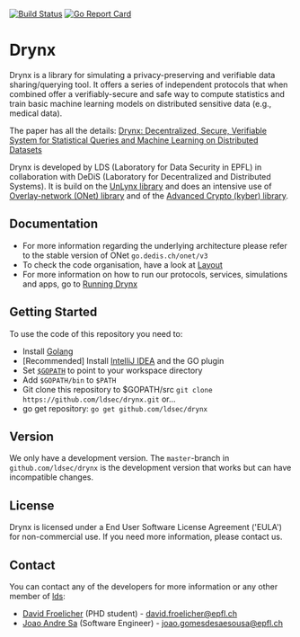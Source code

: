 [![Build Status](https://travis-ci.org/ldsec/drynx.svg?branch=master)](https://travis-ci.org/ldsec/drynx) [![Go Report Card](https://goreportcard.com/badge/github.com/ldsec/drynx)](https://goreportcard.com/report/github.com/ldsec/drynx)

# Drynx
Drynx is a library for simulating a privacy-preserving and verifiable data sharing/querying tool. It offers a series of independent protocols that when combined offer a verifiably-secure and safe way to compute statistics and train basic machine learning models on distributed sensitive data (e.g., medical data).

The paper has all the details: [Drynx: Decentralized, Secure, Verifiable System for Statistical Queries and Machine Learning on Distributed Datasets](https://arxiv.org/abs/1902.03785)

Drynx is developed by LDS (Laboratory for Data Security in EPFL) in collaboration with DeDiS (Laboratory for Decentralized and Distributed Systems). It is build on the [UnLynx library](https://github.com/ldsec/unlynx) and does an intensive use of [Overlay-network (ONet) library](https://go.dedis.ch/onet/v3) and of the [Advanced Crypto (kyber) library](https://go.dedis.ch/kyber/v3).

## Documentation

* For more information regarding the underlying architecture please refer to the stable version of ONet `go.dedis.ch/onet/v3`
* To check the code organisation, have a look at [Layout](https://github.com/ldsec/drynx/wiki/Layout)
* For more information on how to run our protocols, services, simulations and apps, go to [Running Drynx](https://github.com/ldsec/drynx/wiki/Running-Drynx)

## Getting Started

To use the code of this repository you need to:

- Install [Golang](https://golang.org/doc/install)
- [Recommended] Install [IntelliJ IDEA](https://www.jetbrains.com/idea/) and the GO plugin
- Set [`$GOPATH`](https://golang.org/doc/code.html#GOPATH) to point to your workspace directory
- Add `$GOPATH/bin` to `$PATH`
- Git clone this repository to $GOPATH/src `git clone https://github.com/ldsec/drynx.git` or...
- go get repository: `go get github.com/ldsec/drynx`

## Version

We only have a development version. The `master`-branch in `github.com/ldsec/drynx` is the development version that works but can have incompatible changes.

## License

Drynx is licensed under a End User Software License Agreement ('EULA') for non-commercial use. If you need more information, please contact us.

## Contact
You can contact any of the developers for more information or any other member of [lds](https://search.epfl.ch/?filter=unit&q=lds):

* [David Froelicher](https://github.com/froelich) (PHD student) - david.froelicher@epfl.ch
* [Joao Andre Sa](https://github.com/JoaoAndreSa) (Software Engineer) - joao.gomesdesaesousa@epfl.ch

